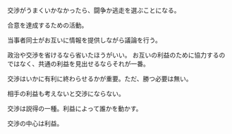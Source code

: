 交渉がうまくいかなかったら、闘争か逃走を選ぶことになる。

合意を達成するための活動。

当事者同士がお互いに情報を提供しながら議論を行う。

政治や交渉を省けるなら省いたほうがいい。
お互いの利益のために協力するのではなく、共通の利益を見出せるならそれが一番。

交渉はいかに有利に終わらせるかが重要。ただ、勝つ必要は無い。

相手の利益も考えないと交渉にならない。

交渉は説得の一種。利益によって誰かを動かす。

交渉の中心は利益。
